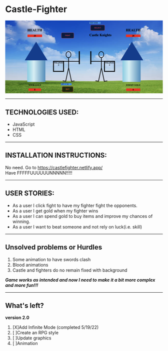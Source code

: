 # Castle-Fighter


<!-- <h1>Castle Fighter Game</h1> -->

![Game Screen](/background/screenshot2.png)
***

<h2>TECHNOLOGIES USED:</h2>

- JavaScript 
- HTML 
- CSS

***
<h2>INSTALLATION INSTRUCTIONS:</h2>

No need.
Go to https://castlefighter.netlify.app/<br>
Have FFFFFUUUUUUNNNNN!!!!!
***
<h2>USER STORIES:</h2>

- As a user I click fight to have my fighter fight the opponents.
- As a user I get gold when my fighter wins
- As a user I can spend gold to buy items and improve my chances of winning.
- As a user I want to beat someone and not rely on luck(i.e. skill)

***
<h2>Unsolved problems or Hurdles</h2>

1. Some animation to have swords clash
2. Blood animations
3. Castle and fighters do no remain fixed with background

<strong><em> Game works as intended and now I need to make it a bit more complex and  more fun!!!</em></strong>
***
<h2>What's left?</h2>

<strong>version 2.0</strong>

1. [X]Add Infinite Mode (completed 5/19/22)
2. [ ]Create an RPG style
3. [ ]Update graphics
4. [ ]Animation
